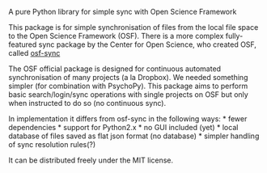 A pure Python library for simple sync with Open Science Framework

This package is for simple synchronisation of files from the local file space to the Open Science Framework (OSF). There is a more complex fully-featured sync package by the Center for Open Science,
who created OSF, called [osf-sync](https://github.com/CenterForOpenScience/osf-sync)
	
The OSF official package is designed for continuous automated synchronisation of many projects (a la Dropbox). We needed something simpler (for combination with PsychoPy). This package aims to perform basic search/login/sync operations with single projects on OSF but only when instructed to do so (no continuous sync).

In implementation it differs from osf-sync in the following ways:
	* fewer dependencies
	* support for Python2.x
	* no GUI included (yet)
	* local database of files saved as flat json format (no database)
	* simpler handling of sync resolution rules(?)

It can be distributed freely under the MIT license.
